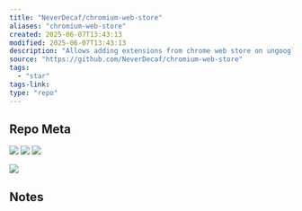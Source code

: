 ```yaml
---
title: "NeverDecaf/chromium-web-store"
aliases: "chromium-web-store"
created: 2025-06-07T13:43:13
modified: 2025-06-07T13:43:13
description: "Allows adding extensions from chrome web store on ungoogled-chromium. Also adds semi-automatic extension updating."
source: "https://github.com/NeverDecaf/chromium-web-store"
tags:
  - "star"
tags-link:
type: "repo"
---
```

## Repo Meta

![](https://img.shields.io/github/stars/NeverDecaf/chromium-web-store?style=for-the-badge&label=stars) ![](https://img.shields.io/github/repo-size/NeverDecaf/chromium-web-store?style=for-the-badge&label=size) ![](https://img.shields.io/github/created-at/NeverDecaf/chromium-web-store?style=for-the-badge&label=since)

[![](https://github-readme-stats.vercel.app/api/pin/?username=NeverDecaf&repo=chromium-web-store&bg_color=00000000)](https://github.com/NeverDecaf/chromium-web-store)

## Notes

